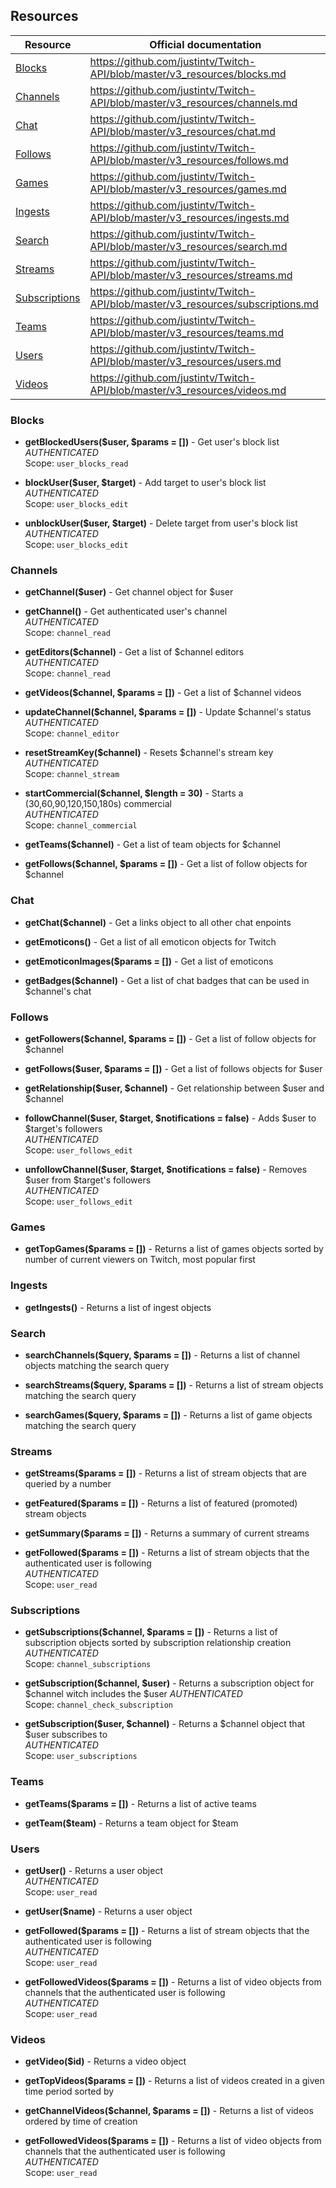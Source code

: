 ## Resources
| Resource | Official documentation |
| -------- | ---------------------- |
| [Blocks](#blocks) | https://github.com/justintv/Twitch-API/blob/master/v3_resources/blocks.md |
| [Channels](#channels) | https://github.com/justintv/Twitch-API/blob/master/v3_resources/channels.md |
| [Chat](#chat) | https://github.com/justintv/Twitch-API/blob/master/v3_resources/chat.md |
| [Follows](#follows) | https://github.com/justintv/Twitch-API/blob/master/v3_resources/follows.md |
| [Games](#games) | https://github.com/justintv/Twitch-API/blob/master/v3_resources/games.md |
| [Ingests](#ingests) | https://github.com/justintv/Twitch-API/blob/master/v3_resources/ingests.md |
| [Search](#search) | https://github.com/justintv/Twitch-API/blob/master/v3_resources/search.md |
| [Streams](#streams) | https://github.com/justintv/Twitch-API/blob/master/v3_resources/streams.md |
| [Subscriptions](#subscriptions) | https://github.com/justintv/Twitch-API/blob/master/v3_resources/subscriptions.md |
| [Teams](#teams) | https://github.com/justintv/Twitch-API/blob/master/v3_resources/teams.md |
| [Users](#users) | https://github.com/justintv/Twitch-API/blob/master/v3_resources/users.md |
| [Videos](#videos) | https://github.com/justintv/Twitch-API/blob/master/v3_resources/videos.md |
### Blocks

* **getBlockedUsers($user, $params = [])** - Get user's block list   
*AUTHENTICATED*  
Scope:  `user_blocks_read`  

* **blockUser($user, $target)** - Add target to user's block list   
*AUTHENTICATED*    
Scope: `user_blocks_edit`   

* **unblockUser($user, $target)** - Delete target from user's block list   
*AUTHENTICATED*    
Scope: `user_blocks_edit`

### Channels

* **getChannel($user)** - Get channel object for $user

* **getChannel()** - Get authenticated user's channel    
*AUTHENTICATED*  
Scope: `channel_read`

* **getEditors($channel)** - Get a list of $channel editors    
*AUTHENTICATED*  
Scope: `channel_read`

* **getVideos($channel, $params = [])** - Get a list of $channel videos

* **updateChannel($channel, $params = [])** - Update $channel's status    
*AUTHENTICATED*  
Scope: `channel_editor`

* **resetStreamKey($channel)** - Resets $channel's stream key    
*AUTHENTICATED*  
Scope: `channel_stream`

* **startCommercial($channel, $length = 30)** - Starts a (30,60,90,120,150,180s) commercial    
*AUTHENTICATED*  
Scope: `channel_commercial`

* **getTeams($channel)** - Get a list of team objects for $channel
 
* **getFollows($channel, $params = [])** - Get a list of follow objects for $channel

### Chat

* **getChat($channel)** - Get a links object to all other chat enpoints

* **getEmoticons()** - Get a list of all emoticon objects for Twitch

* **getEmoticonImages($params = [])** - Get a list of emoticons

* **getBadges($channel)** - Get a list of chat badges that can be used in $channel's chat

### Follows

* **getFollowers($channel, $params = [])** - Get a list of follow objects for $channel

* **getFollows($user, $params = [])** - Get a list of follows objects for $user

* **getRelationship($user, $channel)** - Get relationship between $user and $channel

* **followChannel($user, $target, $notifications = false)** - Adds $user to $target's followers    
*AUTHENTICATED*  
Scope: `user_follows_edit`

* **unfollowChannel($user, $target, $notifications = false)** - Removes $user from $target's followers    
*AUTHENTICATED*  
Scope: `user_follows_edit`

### Games

* **getTopGames($params = [])** - Returns a list of games objects sorted by number of current viewers on Twitch, most popular first

### Ingests

* **getIngests()** - Returns a list of ingest objects

### Search

* **searchChannels($query, $params = [])** - Returns a list of channel objects matching the search query

* **searchStreams($query, $params = [])** - Returns a list of stream objects matching the search query

* **searchGames($query, $params = [])** - Returns a list of game objects matching the search query

### Streams

* **getStreams($params = [])** - Returns a list of stream objects that are queried by a number

* **getFeatured($params = [])** - Returns a list of featured (promoted) stream objects

* **getSummary($params = [])** - Returns a summary of current streams

* **getFollowed($params = [])** - Returns a list of stream objects that the authenticated user is following    
*AUTHENTICATED*  
Scope: `user_read`

### Subscriptions

* **getSubscriptions($channel, $params = [])** - Returns a list of subscription objects sorted by subscription relationship creation    
*AUTHENTICATED*  
Scope: `channel_subscriptions`

* **getSubscription($channel, $user)** - Returns a subscription object for $channel witch includes the $user
*AUTHENTICATED*  
Scope: `channel_check_subscription`

* **getSubscription($user, $channel)** - Returns a $channel object that $user subscribes to    
*AUTHENTICATED*  
Scope: `user_subscriptions`

### Teams

* **getTeams($params = [])** - Returns a list of active teams

* **getTeam($team)** - Returns a team object for $team

### Users

* **getUser()** - Returns a user object    
*AUTHENTICATED*  
Scope: `user_read`

* **getUser($name)** - Returns a user object    

* **getFollowed($params = [])** - Returns a list of stream objects that the authenticated user is following    
*AUTHENTICATED*  
Scope: `user_read`

* **getFollowedVideos($params = [])** - Returns a list of video objects from channels that the authenticated user is following    
*AUTHENTICATED*  
Scope: `user_read`

### Videos

* **getVideo($id)** - Returns a video object

* **getTopVideos($params = [])** - Returns a list of videos created in a given time period sorted by

* **getChannelVideos($channel, $params = [])** - Returns a list of videos ordered by time of creation

* **getFollowedVideos($params = [])** - Returns a list of video objects from channels that the authenticated user is following    
*AUTHENTICATED*  
Scope: `user_read`
